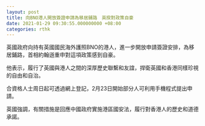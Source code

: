 ```yaml
---
layout: post
title: 向BNO港人開放簽證申請為移居鋪路　英揆對政策自豪
date: 2021-01-29 09:30:55.000000000 +08:00
categories: rthk
---
```


英國政府向持有英國國民海外護照BNO的港人，進一步開放申請簽證安排，為移居鋪路，首相約翰遜重申對這項政策感到自豪。

他表示，履行了英國與港人之間的深厚歷史聯繫和友誼，捍衛英國和香港同樣珍視的自由和自治。

合資格人士周日起可透過網上登記，2月23日開始部分人可利用手機程式提出申請。

英國強調，有關措施是回應中國政府實施港區國安法，履行對香港人的歷史和道德承諾。
